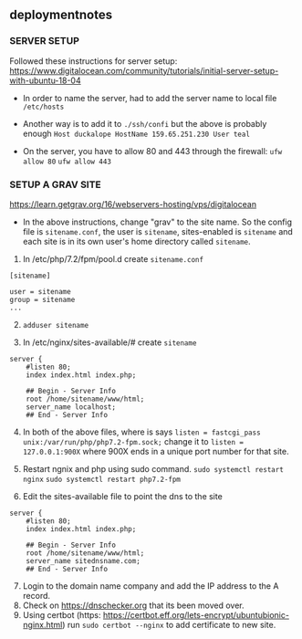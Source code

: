 ## deploymentnotes

### SERVER SETUP
Followed these instructions for server setup:
https://www.digitalocean.com/community/tutorials/initial-server-setup-with-ubuntu-18-04

- In order to name the server, had to add the server name to local file `/etc/hosts`

- Another way is to add it to `./ssh/confi` but the above is probably enough
        ```Host duckalope
            HostName 159.65.251.230
            User teal```
- On the server, you have to allow 80 and 443 through the firewall:
    `ufw allow 80`
    `ufw allow 443`

### SETUP A GRAV SITE
https://learn.getgrav.org/16/webservers-hosting/vps/digitalocean

- In the above instructions, change "grav" to the site name. So the config file is `sitename.conf`, the user is `sitename`, sites-enabled is `sitename` and each site is in its own user's home directory called `sitename`.

1. In /etc/php/7.2/fpm/pool.d create `sitename.conf`
```
[sitename]

user = sitename
group = sitename
...
```

2. `adduser sitename`

3. In /etc/nginx/sites-available/# create `sitename`

```
server {
    #listen 80;
    index index.html index.php;

    ## Begin - Server Info
    root /home/sitename/www/html;
    server_name localhost;
    ## End - Server Info
```

4. In both of the above files, where is says `listen = fastcgi_pass unix:/var/run/php/php7.2-fpm.sock;` change it to `listen = 127.0.0.1:900X` where 900X ends in a unique port number for that site.

5. Restart ngnix and php using sudo command.
`sudo systemctl restart nginx` 
`sudo systemctl restart php7.2-fpm`

6. Edit the sites-available file to point the dns to the site
```
server {
    #listen 80;
    index index.html index.php;

    ## Begin - Server Info
    root /home/sitename/www/html;
    server_name sitednsname.com;
    ## End - Server Info

```

7. Login to the domain name company and add the IP address to the A record.
8. Check on https://dnschecker.org that its been moved over. 
9. Using certbot (https: https://certbot.eff.org/lets-encrypt/ubuntubionic-nginx.html) run `sudo certbot --nginx` to add certificate to new site.

